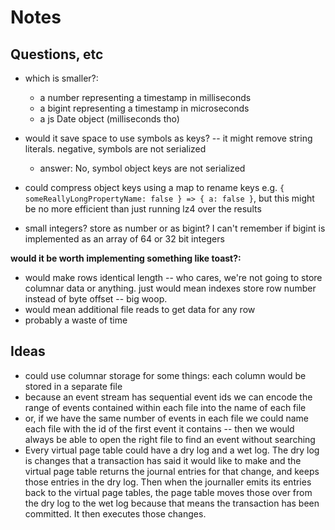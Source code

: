 # Notes

## Questions, etc

* which is smaller?: 
  * a number representing a timestamp in milliseconds
  * a bigint representing a timestamp in microseconds
  * a js Date object (milliseconds tho)

* would it save space to use symbols as keys? -- it might remove string literals. negative, symbols are not serialized
  * answer: No, symbol object keys are not serialized
* could compress object keys using a map to rename keys e.g. `{ someReallyLongPropertyName: false } => { a: false }`, but this might be no more efficient than just running lz4 over the results

* small integers? store as number or as bigint? I can't remember if bigint is implemented as an array of 64 or 32 bit integers

**would it be worth implementing something like toast?:**

* would make rows identical length -- who cares, we're not going to store columnar data or anything. just would mean indexes store row number instead of byte offset -- big woop. 
* would mean additional file reads to get data for any row
* probably a waste of time

## Ideas

* could use columnar storage for some things: each column would be stored in a separate file
* because an event stream has sequential event ids we can encode the range of events contained within each file into the name of each file
* or, if we have the same number of events in each file we could name each file with the id of the first event it contains -- then we would always be able to open the right file to find an event without searching
* Every virtual page table could have a dry log and a wet log. The dry log is changes that a transaction has said it would like to make and the virtual page table returns the journal entries for that change, and keeps those entries in the dry log. Then when the journaller emits its entries back to the virtual page tables, the page table moves those over from the dry log to the wet log because that means the transaction has been committed. It then executes those changes.